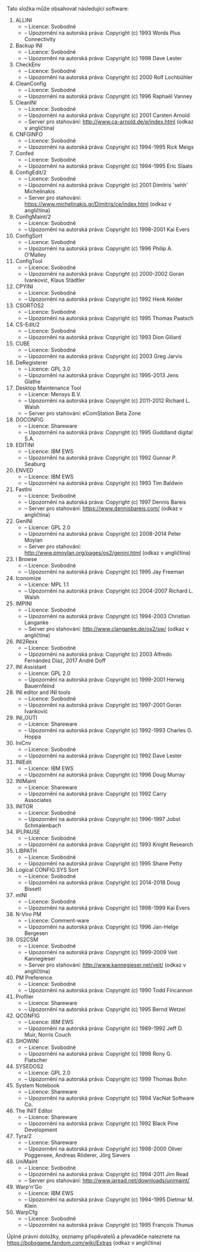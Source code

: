 ﻿Tato složka může obsahovat následující software:

1. ALLINI
   - – Licence: Svobodné
   - – Upozornění na autorská práva: Copyright (c) 1993 Words Plus Connectivity
2. Backup INI
   - – Licence: Svobodné
   - – Upozornění na autorská práva: Copyright (c) 1998 Dave Lester
3. CheckEnv
   - – Licence: Svobodné
   - – Upozornění na autorská práva: Copyright (c) 2000 Rolf Lochbühler
4. CleanConfig
   - – Licence: Svobodné
   - – Upozornění na autorská práva: Copyright (c) 1996 Raphaël Vanney
5. CleanINI
   - – Licence: Svobodné
   - – Upozornění na autorská práva: Copyright (c) 2001 Carsten Arnold
   - – Server pro stahování: http://www.ca-arnold.de/e/index.html (odkaz v angličtina)
6. CNFGINFO
   - – Licence: Svobodné
   - – Upozornění na autorská práva: Copyright (c) 1994-1995 Rick Meigs
7. Confed
   - – Licence: Svobodné
   - – Upozornění na autorská práva: Copyright (c) 1994-1995 Eric Slaats
8. ConfigEdit/2
   - – Licence: Svobodné
   - – Upozornění na autorská práva: Copyright (c) 2001 Dimitris 'sehh' Michelinakis
   - – Server pro stahování: https://www.michelinakis.gr/Dimitris/ce/index.html (odkaz v angličtina)
9. ConfigMaint/2
   - – Licence: Svobodné
   - – Upozornění na autorská práva: Copyright (c) 1998-2001 Kai Evers
10. ConfigSort
    - – Licence: Svobodné
    - – Upozornění na autorská práva: Copyright (c) 1996 Philip A. O'Malley
11. ConfigTool
    - – Licence: Svobodné
    - – Upozornění na autorská práva: Copyright (c) 2000-2002 Goran Ivanković, Klaus Städtler
12. CPYINI
    - – Licence: Svobodné
    - – Upozornění na autorská práva: Copyright (c) 1992 Henk Kelder
13. CSORTOS2
    - – Licence: Svobodné
    - – Upozornění na autorská práva: Copyright (c) 1995 Thomas Paatsch
14. CS-Edit/2
    - – Licence: Svobodné
    - – Upozornění na autorská práva: Copyright (c) 1993 Dion Gillard
15. CUBE
    - – Licence: Svobodné
    - – Upozornění na autorská práva: Copyright (c) 2003 Greg Jarvis
16. DeRegisterer
    - – Licence: GPL 3.0
    - – Upozornění na autorská práva: Copyright (c) 1995-2013 Jens Glathe
16. Desktop Maintenance Tool
    - – Licence: Mensys B.V.
    - – Upozornění na autorská práva: Copyright (c) 2011-2012 Richard L. Walsh
    - – Server pro stahování: eComStation Beta Zone
17. DOCONFIG
    - – Licence: Shareware
    - – Upozornění na autorská práva: Copyright (c) 1995 Guddland digital S.A.
18. EDITINI
    - – Licence: IBM EWS
    - – Upozornění na autorská práva: Copyright (c) 1992 Gunnar P. Seaburg
19. ENVED
    - – Licence: IBM EWS
    - – Upozornění na autorská práva: Copyright (c) 1993 Tim Baldwin
20. FastIni
    - – Licence: Svobodné
    - – Upozornění na autorská práva: Copyright (c) 1997 Dennis Bareis
    - – Server pro stahování: https://www.dennisbareis.com/ (odkaz v angličtina)
21. GenINI
    - – Licence: GPL 2.0
    - – Upozornění na autorská práva: Copyright (c) 2008-2014 Peter Moylan
    - – Server pro stahování: http://www.pmoylan.org/pages/os2/genini.html (odkaz v angličtina)
22. I Browse
    - – Licence: Svobodné
    - – Upozornění na autorská práva: Copyright (c) 1995 Jay Freeman
23. Iconomize
    - – Licence: MPL 1.1
    - – Upozornění na autorská práva: Copyright (c) 2004-2007 Richard L. Walsh
24. IMPINI
    - – Licence: Svobodné
    - – Upozornění na autorská práva: Copyright (c) 1994-2003 Christian Langanke
    - – Server pro stahování: http://www.clanganke.de/os2/sw/ (odkaz v angličtina)
25. INI2Rexx
    - – Licence: Svobodné
    - – Upozornění na autorská práva: Copyright (c) 2003 Alfredo Fernández Díaz, 2017 André Doff
26. INI Assistant
    - – Licence: GPL 2.0
    - – Upozornění na autorská práva: Copyright (c) 1999-2001 Herwig Bauernfeind
27. INI editor and INI tools
    - – Licence: Svobodné
    - – Upozornění na autorská práva: Copyright (c) 1997-2001 Goran Ivanković
28. INI_OUTI
    - – Licence: Shareware
    - – Upozornění na autorská práva: Copyright (c) 1992-1993 Charles G. Hoppa
29. IniCnv
    - – Licence: Svobodné
    - – Upozornění na autorská práva: Copyright (c) 1992 Dave Lester
30. INIEdit
    - – Licence: IBM EWS
    - – Upozornění na autorská práva: Copyright (c) 1996 Doug Murray
31. INIMaint
    - – Licence: Shareware
    - – Upozornění na autorská práva: Copyright (c) 1992 Carry Associates
32. INITOR
    - – Licence: Svobodné
    - – Upozornění na autorská práva: Copyright (c) 1996-1997 Jobst Schmalenbach
33. IPLPAUSE
    - – Licence: Svobodné
    - – Upozornění na autorská práva: Copyright (c) 1993 Knight Research
34. LIBPATH
    - – Licence: Svobodné
    - – Upozornění na autorská práva: Copyright (c) 1995 Shane Petty
35. Logical CONFIG.SYS Sort
    - – Licence: Svobodné
    - – Upozornění na autorská práva: Copyright (c) 2014-2018 Doug Bissett
36. mINI
    - – Licence: Svobodné
    - – Upozornění na autorská práva: Copyright (c) 1998-1999 Kai Evers
37. N-Viro PM
    - – Licence: Comment-ware
    - – Upozornění na autorská práva: Copyright (c) 1996 Jan-Helge Bergesen
38. OS2CSM
    - – Licence: Svobodné
    - – Upozornění na autorská práva: Copyright (c) 1999-2009 Veit Kannegieser
    - – Server pro stahování: http://www.kannegieser.net/veit/ (odkaz v angličtina)
39. PM Preference
    - – Licence: Svobodné
    - – Upozornění na autorská práva: Copyright (c) 1990 Todd Fincannon
40. Profiler
    - – Licence: Shareware
    - – Upozornění na autorská práva: Copyright (c) 1995 Bernd Wetzel
41. QCONFIG
    - – Licence: IBM EWS
    - – Upozornění na autorská práva: Copyright (c) 1989-1992 Jeff D. Muir, Norris Couch
42. SHOWINI
    - – Licence: Svobodné
    - – Upozornění na autorská práva: Copyright (c) 1998 Rony G. Flatscher
43. SYSEDOS2
    - – Licence: GPL 2.0
    - – Upozornění na autorská práva: Copyright (c) 1999 Thomas Bohn
44. System Notebook
    - – Licence: Shareware
    - – Upozornění na autorská práva: Copyright (c) 1994 VacNat Software Co.
45. The INIT Editor
    - – Licence: Shareware
    - – Upozornění na autorská práva: Copyright (c) 1992 Black Pine Development
46. Tyra/2
    - – Licence: Shareware
    - – Upozornění na autorská práva: Copyright (c) 1998-2000 Oliver Poggensee, Andreas Röderer, Jörg Sievers
47. UniMaint
    - – Licence: Svobodné
    - – Upozornění na autorská práva: Copyright (c) 1994-2011 Jim Read
    - – Server pro stahování: http://www.jaread.net/downloads/unimaint/
48. Warp'n'Go
    - – Licence: IBM EWS
    - – Upozornění na autorská práva: Copyright (c) 1994-1995 Dietmar M. Klein
49. WarpCfg
    - – Licence: Svobodné
    - – Upozornění na autorská práva: Copyright (c) 1995 François Thunus

Úplné právní doložky, seznamy přispěvatelů a převaděče naleznete na https://bobsgame.fandom.com/wiki/Extras (odkaz v angličtina)